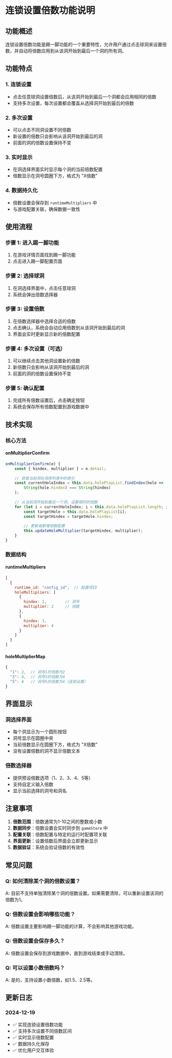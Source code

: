 # 连锁设置倍数功能说明

## 功能概述

连锁设置倍数功能是踢一脚功能的一个重要特性，允许用户通过点击球洞来设置倍数，并自动将倍数应用到从该洞开始到最后一个洞的所有洞。

## 功能特点

### 1. 连锁设置
- 点击任意球洞设置倍数后，从该洞开始到最后一个洞都会应用相同的倍数
- 支持多次设置，每次设置都会覆盖从选择洞开始到最后的倍数

### 2. 多次设置
- 可以点击不同洞设置不同倍数
- 新设置的倍数只会影响从该洞开始到最后的洞
- 前面的洞的倍数设置保持不变

### 3. 实时显示
- 在洞选择界面实时显示每个洞的当前倍数配置
- 倍数显示在洞号圆圈下方，格式为 "X倍数"

### 4. 数据持久化
- 倍数设置会保存到 `runtimeMultipliers` 中
- 与游戏配置关联，确保数据一致性

## 使用流程

### 步骤 1: 进入踢一脚功能
1. 在游戏详情页面找到踢一脚功能
2. 点击进入踢一脚配置页面

### 步骤 2: 选择球洞
1. 在洞选择界面中，点击任意球洞
2. 系统会弹出倍数选择器

### 步骤 3: 设置倍数
1. 在倍数选择器中选择合适的倍数
2. 点击确认，系统会自动应用倍数到从该洞开始到最后的洞
3. 界面会实时更新显示新的倍数配置

### 步骤 4: 多次设置（可选）
1. 可以继续点击其他洞设置新的倍数
2. 新倍数只会影响从该洞开始到最后的洞
3. 前面的洞的倍数设置保持不变

### 步骤 5: 确认配置
1. 完成所有倍数设置后，点击确定按钮
2. 系统会保存所有倍数配置到游戏数据中

## 技术实现

### 核心方法

#### onMultiplierConfirm
```javascript
onMultiplierConfirm(e) {
    const { hindex, multiplier } = e.detail;
    
    // 获取当前洞在洞序列表中的索引
    const currentHoleIndex = this.data.holePlayList.findIndex(hole => 
        String(hole.hindex) === String(hindex)
    );
    
    // 从当前洞开始到最后一个洞，设置相同的倍数
    for (let i = currentHoleIndex; i < this.data.holePlayList.length; i++) {
        const targetHole = this.data.holePlayList[i];
        const targetHindex = targetHole.hindex;
        
        // 更新或新增倍数配置
        this.updateHoleMultiplier(targetHindex, multiplier);
    }
}
```

### 数据结构

#### runtimeMultipliers
```javascript
[
  {
    runtime_id: "config_id",  // 配置项ID
    holeMultipliers: [
      {
        hindex: 1,        // 洞号
        multiplier: 2     // 倍数
      },
      {
        hindex: 3,
        multiplier: 4
      }
    ]
  }
]
```

#### holeMultiplierMap
```javascript
{
  "1": 2,  // 洞号1的倍数为2
  "3": 4,  // 洞号3的倍数为4
  "5": 4   // 洞号5的倍数为4（连锁设置）
}
```

## 界面显示

### 洞选择界面
- 每个洞显示为一个圆形按钮
- 洞号显示在圆圈中央
- 当前倍数显示在圆圈下方，格式为 "X倍数"
- 没有设置倍数的洞不显示倍数文本

### 倍数选择器
- 提供预设倍数选项（1、2、3、4、5等）
- 支持自定义输入倍数
- 显示当前选择的洞号和洞名

## 注意事项

1. **倍数范围**：倍数通常为1-10之间的整数或小数
2. **数据同步**：倍数设置会实时同步到 `gameStore` 中
3. **配置关联**：倍数配置与特定的运行时配置项关联
4. **界面更新**：设置倍数后界面会立即更新显示
5. **数据验证**：系统会验证倍数的有效性

## 常见问题

### Q: 如何清除某个洞的倍数设置？
A: 目前不支持单独清除某个洞的倍数设置。如果需要清除，可以重新设置该洞的倍数为1。

### Q: 倍数设置会影响哪些功能？
A: 倍数设置主要影响踢一脚功能的计算，不会影响其他游戏功能。

### Q: 倍数设置会保存多久？
A: 倍数设置会保存到游戏数据中，直到游戏结束或手动清除。

### Q: 可以设置小数倍数吗？
A: 是的，支持设置小数倍数，如1.5、2.5等。

## 更新日志

### 2024-12-19
- ✅ 实现连锁设置倍数功能
- ✅ 支持多次设置不同倍数区间
- ✅ 实时显示倍数配置
- ✅ 数据持久化保存
- ✅ 优化用户交互体验 